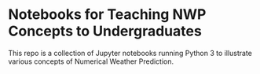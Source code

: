 # Notebooks for Teaching NWP Concepts to Undergraduates

This repo is a collection of Jupyter notebooks running Python 3 to illustrate various concepts of Numerical Weather Prediction.
